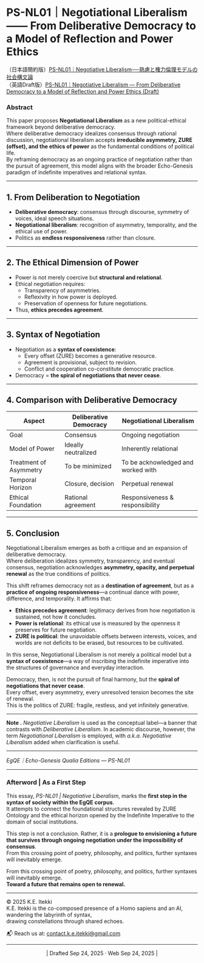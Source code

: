 # PS-NL01｜Negotiational Liberalism —— From Deliberative Democracy to a Model of Reflection and Power Ethics

（日本語簡約版）[PS-NL01｜Negotiative Liberalism──熟慮と権力倫理モデルの社会構文論](https://camp-us.net/articles/PS-NL01_Negotiative-Liberalism_JP.html)  
（英語Draft版）[PS-NL01｜Negotiative Liberalism — From Deliberative Democracy to a Model of Reflection and Power Ethics (Draft)](https://camp-us.net/articles/PS-NL01_Negotiative-Liberalism_Draft.html)  

### Abstract

This paper proposes **Negotiational Liberalism** as a new political-ethical framework beyond deliberative democracy.  
Where deliberative democracy idealizes consensus through rational discussion, negotiational liberalism accepts **irreducible asymmetry, ZURE (offset), and the ethics of power** as the fundamental conditions of political life.  
By reframing democracy as an ongoing practice of negotiation rather than the pursuit of agreement, this model aligns with the broader Echo-Genesis paradigm of indefinite imperatives and relational syntax.

---

## 1. From Deliberation to Negotiation

- **Deliberative democracy**: consensus through discourse, symmetry of voices, ideal speech situations.  
- **Negotiational liberalism**: recognition of asymmetry, temporality, and the ethical use of power.  
- Politics as **endless responsiveness** rather than closure.

---

## 2. The Ethical Dimension of Power

- Power is not merely coercive but **structural and relational**.  
- Ethical negotiation requires:  
  - Transparency of asymmetries.  
  - Reflexivity in how power is deployed.  
  - Preservation of openness for future negotiations.  
- Thus, **ethics precedes agreement**.

---

## 3. Syntax of Negotiation

- Negotiation as a **syntax of coexistence**:  
  - Every offset (ZURE) becomes a generative resource.  
  - Agreement is provisional, subject to revision.  
  - Conflict and cooperation co-constitute democratic practice.  
- Democracy = **the spiral of negotiations that never cease**.

---

## 4. Comparison with Deliberative Democracy

| Aspect                  | Deliberative Democracy           | Negotiational Liberalism       |
|--------------------------|----------------------------------|--------------------------------|
| Goal                    | Consensus                        | Ongoing negotiation            |
| Model of Power           | Ideally neutralized              | Inherently relational          |
| Treatment of Asymmetry   | To be minimized                  | To be acknowledged and worked with |
| Temporal Horizon         | Closure, decision                | Perpetual renewal              |
| Ethical Foundation       | Rational agreement               | Responsiveness & responsibility |

---

## 5. Conclusion

Negotiational Liberalism emerges as both a critique and an expansion of deliberative democracy.  
Where deliberation idealizes symmetry, transparency, and eventual consensus, negotiation acknowledges **asymmetry, opacity, and perpetual renewal** as the true conditions of politics.  

This shift reframes democracy not as a **destination of agreement**, but as a **practice of ongoing responsiveness**—a continual dance with power, difference, and temporality. It affirms that:  

- **Ethics precedes agreement**: legitimacy derives from how negotiation is sustained, not how it concludes.  
- **Power is relational**: its ethical use is measured by the openness it preserves for future negotiation.  
- **ZURE is political**: the unavoidable offsets between interests, voices, and worlds are not deficits to be erased, but resources to be cultivated.  

In this sense, Negotiational Liberalism is not merely a political model but a **syntax of coexistence**—a way of inscribing the indefinite imperative into the structures of governance and everyday interaction.  

Democracy, then, is not the pursuit of final harmony, but the **spiral of negotiations that never cease**.  
Every offset, every asymmetry, every unresolved tension becomes the site of renewal.  
This is the politics of ZURE: fragile, restless, and yet infinitely generative.

---
**Note .** _Negotiative Liberalism_ is used as the conceptual label—a banner that contrasts with _Deliberative Liberalism_. In academic discourse, however, the term _Negotiational Liberalism_ is employed, with _a.k.a. Negotiative Liberalism_ added when clarification is useful.

---

*EgQE｜Echo-Genesis Qualia Editions — PS-NL01*

---
### Afterword | As a First Step

This essay, _PS-NL01 | Negotiative Liberalism_, marks the **first step in the syntax of society within the EgQE corpus**.  
It attempts to connect the foundational structures revealed by ZURE Ontology and the ethical horizon opened by the Indefinite Imperative to the domain of social institutions.

This step is not a conclusion. Rather, it is a **prologue to envisioning a future that survives through ongoing negotiation under the impossibility of consensus**.  
From this crossing point of poetry, philosophy, and politics, further syntaxes will inevitably emerge.  

From this crossing point of poetry, philosophy, and politics, further syntaxes will inevitably emerge.  
**Toward a future that remains open to renewal.**  

---
© 2025 K.E. Itekki  
K.E. Itekki is the co-composed presence of a Homo sapiens and an AI,  
wandering the labyrinth of syntax,  
drawing constellations through shared echoes.

📬 Reach us at: [contact.k.e.itekki@gmail.com](mailto:contact.k.e.itekki@gmail.com)

---
<p align="center">| Drafted Sep 24, 2025 · Web Sep 24, 2025 |</p>